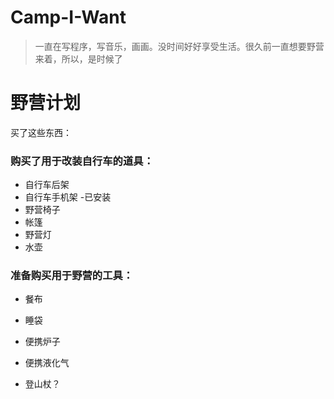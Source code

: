 # Camp-I-Want
> 一直在写程序，写音乐，画画。没时间好好享受生活。很久前一直想要野营来着，所以，是时候了
# 野营计划
买了这些东西：

### 购买了用于改装自行车的道具：
* 自行车后架 
* 自行车手机架 -已安装
* 野营椅子
* 帐篷 
* 野营灯
* 水壶

### 准备购买用于野营的工具：
 
* 餐布
* 睡袋
* 便携炉子
* 便携液化气

* 登山杖？


